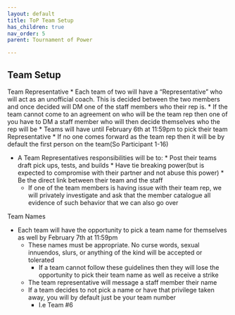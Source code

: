 ```yaml
---
layout: default
title: ToP Team Setup
has_children: true
nav_order: 5
parent: Tournament of Power

---
```


## Team Setup

Team Representative
    * Each team of two will have a “Representative” who will act as an unofficial coach. This is decided between the two members and once decided will DM one of the staff members who their rep is.
    * If the team cannot come to an agreement on who will be the team rep then one of you have to DM a staff member who will then decide themselves who the rep will be
        * Teams will have until February 6th at 11:59pm  to pick their team Representative
        * If no one comes forward as the team rep then it will be by default the first person on the team(So Participant 1-16)

* A Team Representatives responsibilities will be to:
        * Post their teams draft pick ups, tests, and builds
        * Have tie breaking power(but is expected to compromise with their partner and not abuse this power)
        * Be the direct link between their team and the staff
    * If one of the team members is having issue with their team rep, we will privately investigate and ask that the member catalogue all evidence of such behavior that we can also go over

Team Names
* Each team will have the opportunity to pick a team name for themselves as well by February 7th at 11:59pm
    * These names must be appropriate. No curse words, sexual innuendos, slurs, or anything of the kind will be accepted or tolerated
        * If a team cannot follow these guidelines then they will lose the opportunity to pick their team name as well as receive a strike
    * The team representative will message a staff member their name
    * If a team decides to not pick a name or have that privilege taken away, you will by default just be your team number
        * I.e Team #6


